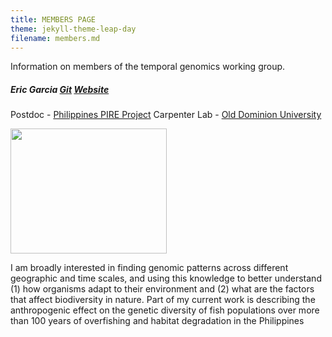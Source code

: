 ```yaml
---
title: MEMBERS PAGE
theme: jekyll-theme-leap-day
filename: members.md
---
```


Information on members of the temporal genomics working group.

##### Eric Garcia [Git](https://github.com/ericgarciaresearch) [Website](https://ericgarciaphd.wordpress.com/)

Postdoc - [Philippines PIRE Project](https://sites.wp.odu.edu/PIRE/) 
Carpenter Lab - [Old Dominion University](https://www.odu.edu/)



<img src="https://user-images.githubusercontent.com/40210956/109213373-7f48e380-777e-11eb-892e-0a5bceb58b8a.jpg" height="200" width="250"> 

I am broadly interested in finding genomic patterns across different geographic and time scales, and using this knowledge to better understand (1) how organisms adapt to their environment and (2) what are the factors that affect biodiversity in nature. Part of my current work is describing the anthropogenic effect on the genetic diversity of fish populations over more than 100 years of overfishing and habitat degradation in the Philippines
